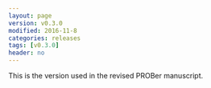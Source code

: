 ```yaml
---
layout: page
version: v0.3.0
modified: 2016-11-8
categories: releases
tags: [v0.3.0]
header: no
---
```


This is the version used in the revised PROBer manuscript.